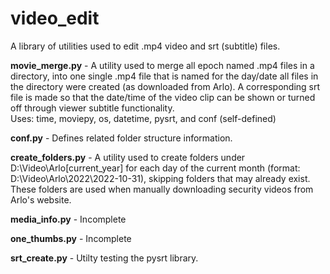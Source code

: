 # video_edit
A library of utilities used to edit .mp4 video and srt (subtitle) files.

**movie_merge.py** - A utility used to merge all epoch named .mp4 files in a directory, into one single .mp4 file that is named for the day/date all files in the directory were created (as downloaded from Arlo).  A corresponding srt file is made so that the date/time of the video clip can be shown or turned off through viewer subtitle functionality.  
Uses: time, moviepy, os, datetime, pysrt, and conf (self-defined)

**conf.py** - Defines related folder structure information.

**create_folders.py** - A utility used to create folders under D:\Video\Arlo\[current_year] for each day of the current month (format: D:\Video\Arlo\2022\2022-10-31), skipping folders that may already exist.  These folders are used when manually downloading security videos from Arlo's website.

**media_info.py** - Incomplete

**one_thumbs.py** - Incomplete

**srt_create.py** - Utilty testing the pysrt library.
